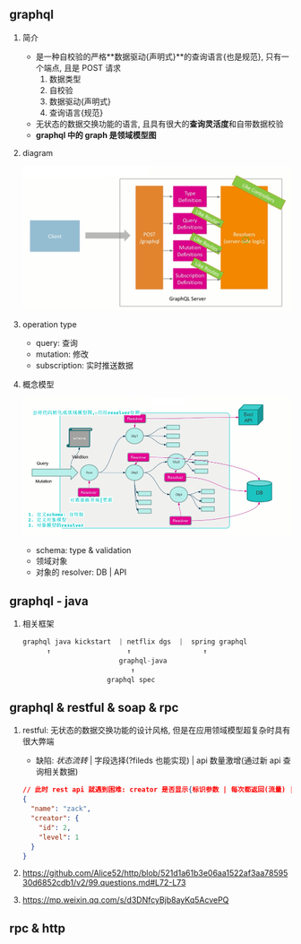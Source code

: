 ## graphql

1. 简介

   - 是一种自校验的严格**数据驱动{声明式}**的查询语言{也是规范}, 只有一个端点, 且是 POST 请求
     1. 数据类型
     2. 自校验
     3. 数据驱动{声明式}
     4. 查询语言{规范}
   - 无状态的数据交换功能的语言, 且具有很大的**查询灵活度**和自带数据校验
   - **graphql 中的 graph 是领域模型图**

2. diagram

   ![avatar](/static/image/graphql-layout.png)

3. operation type

   - query: 查询
   - mutation: 修改
   - subscription: 实时推送数据

4. 概念模型

   ![avatar](/static/image/docs-flow.png)

   - schema: type & validation
   - 领域对象
   - 对象的 resolver: DB | API

## graphql - java

1. 相关框架

   ```js
   graphql java kickstart  | netflix dgs  |  spring graphql
         ↑                   ↑                  ↑
                           graphql-java
                              ↑
                        graphql spec
   ```

## graphql & restful & soap & rpc

1. restful: 无状态的数据交换功能的设计风格, 但是在应用领域模型超复杂时具有很大弊端

   - 缺陷: _状态流转_ | 字段选择(?fileds 也能实现) | api 数量激增(通过新 api 查询相关数据)

   ```json
   // 此时 rest api 就遇到困难: creator 是否显示{标识参数 | 每次都返回(流量) | 通过新api返回 creator(项目维护)}
   {
     "name": "zack",
     "creator": {
       "id": 2,
       "level": 1
     }
   }
   ```

2. https://github.com/Alice52/http/blob/521d1a61b3e06aa1522af3aa7859530d6852cdb1/v2/99.questions.md#L72-L73
3. https://mp.weixin.qq.com/s/d3DNfcyBjb8ayKq5AcvePQ

## rpc & http
